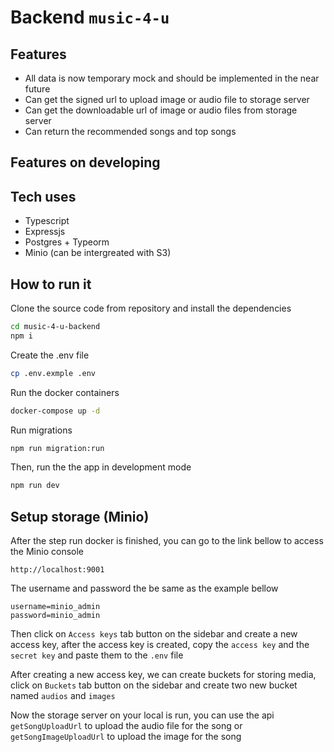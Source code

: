 # Backend `music-4-u`
## Features
- All data is now temporary mock and should be implemented in the near future
- Can get the signed url to upload image or audio file to storage server
- Can get the downloadable url of image or audio files from storage server
- Can return the recommended songs and top songs

## Features on developing

## Tech uses
- Typescript
- Expressjs
- Postgres + Typeorm
- Minio (can be intergreated with S3)

## How to run it

Clone the source code from repository and install the dependencies

```sh
cd music-4-u-backend
npm i
```

Create the .env file
```sh
cp .env.exmple .env
```

Run the docker containers
```sh
docker-compose up -d
```

Run migrations
```sh
npm run migration:run
```

Then, run the the app in development mode
```sh
npm run dev
```

## Setup storage (Minio)
After the step run docker is finished, you can go to the link bellow to access the Minio console
```
http://localhost:9001
```

The username and password the be same as the example bellow
```
username=minio_admin
password=minio_admin
```

Then click on `Access keys` tab button on the sidebar and create a new access key, after the access key is created, copy the `access key` and the `secret key` and paste them to the `.env` file

After creating a new access key, we can create buckets for storing media, click on `Buckets` tab button on the sidebar and create two new bucket named `audios` and `images`

Now the storage server on your local is run, you can use the api `getSongUploadUrl` to upload the audio file for the song or `getSongImageUploadUrl` to upload the image for the song
